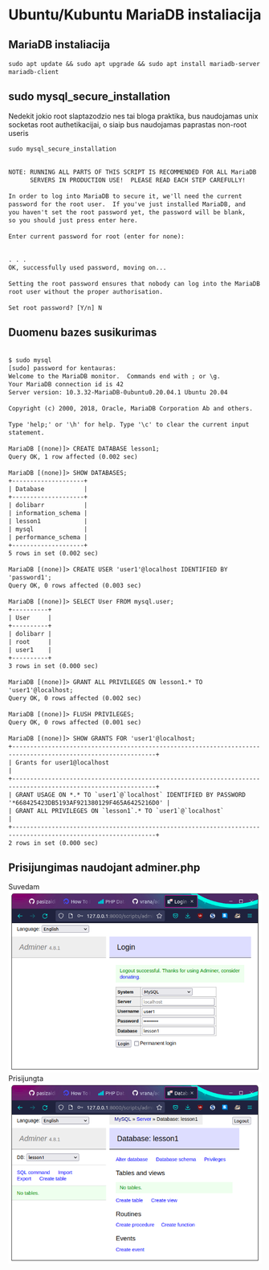 # Ubuntu/Kubuntu MariaDB instaliacija

## MariaDB instaliacija

```
sudo apt update && sudo apt upgrade && sudo apt install mariadb-server mariadb-client
```

## sudo mysql_secure_installation

Nedekit jokio root slaptazodzio nes tai bloga praktika, bus naudojamas unix socketas root authetikacijai, o siaip bus naudojamas paprastas non-root useris

```
sudo mysql_secure_installation
```

```

NOTE: RUNNING ALL PARTS OF THIS SCRIPT IS RECOMMENDED FOR ALL MariaDB
      SERVERS IN PRODUCTION USE!  PLEASE READ EACH STEP CAREFULLY!

In order to log into MariaDB to secure it, we'll need the current
password for the root user.  If you've just installed MariaDB, and
you haven't set the root password yet, the password will be blank,
so you should just press enter here.

Enter current password for root (enter for none): 

```

```

. . .
OK, successfully used password, moving on...

Setting the root password ensures that nobody can log into the MariaDB
root user without the proper authorisation.

Set root password? [Y/n] N

```




## Duomenu bazes susikurimas

```

$ sudo mysql
[sudo] password for kentauras: 
Welcome to the MariaDB monitor.  Commands end with ; or \g.
Your MariaDB connection id is 42
Server version: 10.3.32-MariaDB-0ubuntu0.20.04.1 Ubuntu 20.04

Copyright (c) 2000, 2018, Oracle, MariaDB Corporation Ab and others.

Type 'help;' or '\h' for help. Type '\c' to clear the current input statement.

MariaDB [(none)]> CREATE DATABASE lesson1;
Query OK, 1 row affected (0.002 sec)

MariaDB [(none)]> SHOW DATABASES;
+--------------------+
| Database           |
+--------------------+
| dolibarr           |
| information_schema |
| lesson1            |
| mysql              |
| performance_schema |
+--------------------+
5 rows in set (0.002 sec)

MariaDB [(none)]> CREATE USER 'user1'@localhost IDENTIFIED BY 'password1';
Query OK, 0 rows affected (0.003 sec)

MariaDB [(none)]> SELECT User FROM mysql.user;
+----------+
| User     |
+----------+
| dolibarr |
| root     |
| user1    |
+----------+
3 rows in set (0.000 sec)

MariaDB [(none)]> GRANT ALL PRIVILEGES ON lesson1.* TO 'user1'@localhost;
Query OK, 0 rows affected (0.002 sec)

MariaDB [(none)]> FLUSH PRIVILEGES;
Query OK, 0 rows affected (0.001 sec)

MariaDB [(none)]> SHOW GRANTS FOR 'user1'@localhost;
+--------------------------------------------------------------------------------------------------------------+
| Grants for user1@localhost                                                                                   |
+--------------------------------------------------------------------------------------------------------------+
| GRANT USAGE ON *.* TO `user1`@`localhost` IDENTIFIED BY PASSWORD '*668425423DB5193AF921380129F465A6425216D0' |
| GRANT ALL PRIVILEGES ON `lesson1`.* TO `user1`@`localhost`                                                   |
+--------------------------------------------------------------------------------------------------------------+
2 rows in set (0.000 sec)
```

## Prisijungimas naudojant adminer.php

Suvedam
<img src="docs/before_login.png" width="800">
Prisijungta
<img src="docs/after_login.png" width="800">
